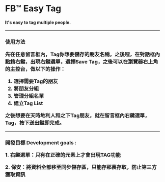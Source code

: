 <h1>FB™ Easy Tag
<h4>It's easy to tag multiple people. </h1>
<hr>
<h3>使用方法
<p>先在任意留言框內，Tag你想要儲存的朋友名稱，之後哩，在對話框內點籍右鍵，出現右鍵選單，選擇Save Tag，之後可以在瀏覽器右上角的主控台，做以下的操作：
<ol>
<li/>選擇需要Tag的朋友
<li/>將朋友分組
<li/>管理分組名單
<li/>建立Tag List
</ol>
<p>之後想要在天時地利人和之下Tag朋友，就在留言框內右鍵選單，Tag，按下送出鍵即完成。
<hr>
<h3>開發目標 Development goals :
<p>1. 右鍵選單：只有在正確的元素上才會出現TAG功能
<p>2. 保安：將資料全部移至同步儲存區，只能存那裏存取，防止第三方獲取資訊

